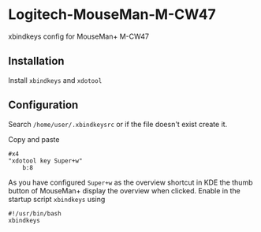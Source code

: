 # Logitech-MouseMan-M-CW47
xbindkeys config for MouseMan+ M-CW47


## Installation
Install `xbindkeys` and `xdotool`

## Configuration
Search `/home/user/.xbindkeysrc` or if the file doesn't exist create it.

Copy and paste
```
#x4
"xdotool key Super+w"
    b:8
```

As you have configured `Super+w` as the overview shortcut in KDE the thumb button of MouseMan+ display the overview when clicked.
Enable in the startup script `xbindkeys` using 
```
#!/usr/bin/bash
xbindkeys
```
